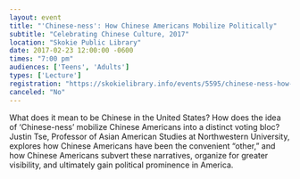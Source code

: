 ```yaml
---
layout: event
title: "'Chinese-ness': How Chinese Americans Mobilize Politically"
subtitle: "Celebrating Chinese Culture, 2017"
location: "Skokie Public Library"
date: 2017-02-23 12:00:00 -0600
times: "7:00 pm"
audiences: ['Teens', 'Adults']
types: ['Lecture']
registration: "https://skokielibrary.info/events/5595/chinese-ness-how-chinese-americans-mobilize-politically"
canceled: "No"
---
```

What does it mean to be Chinese in the United States? How does the idea of ‘Chinese-ness’ mobilize Chinese Americans into a distinct voting bloc? Justin Tse, Professor of Asian American Studies at Northwestern University, explores how Chinese Americans have been the convenient “other,” and how Chinese Americans subvert these narratives, organize for greater visibility, and ultimately gain political prominence in America.
